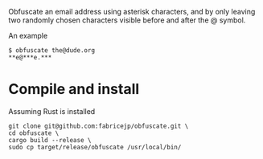 Obfuscate an email address using asterisk characters, and by only leaving two randomly chosen characters visible before and after the @ symbol.

An example

```
$ obfuscate the@dude.org
**e@***e.***
```

# Compile and install
Assuming Rust is installed

```
git clone git@github.com:fabricejp/obfuscate.git \
cd obfuscate \
cargo build --release \
sudo cp target/release/obfuscate /usr/local/bin/
```

